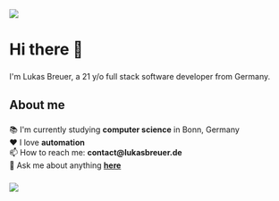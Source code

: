 <div>
  <img style="100%" src="https://capsule-render.vercel.app/api?type=waving&height=100&section=header&reversal=false&fontSize=70&fontColor=FFFFFF&fontAlign=50&fontAlignY=50&stroke=-&descSize=20&descAlign=50&descAlignY=50&theme=cobalt"  />
</div>

###

<h1 align="left">Hi there 👋</h1>

###

<p align="left">I'm Lukas Breuer, a 21 y/o full stack software developer from Germany.</p>

###

<h2 align="left">About me</h2>

###

<p align="left">📚 I'm currently studying <b>computer science</b> in Bonn, Germany<br>❤️ I love <b>automation</b><br>📫 How to reach me: <b>contact@lukasbreuer.de</b><br>💬 Ask me about anything <b><a href="https://github.com/breuerlukas/breuerlukas/issues">here</a></b></p>

###

<div>
  <img style="100%" src="https://capsule-render.vercel.app/api?type=waving&height=100&section=footer&reversal=false&fontSize=70&fontColor=FFFFFF&fontAlign=50&fontAlignY=50&stroke=-&descSize=20&descAlign=50&descAlignY=50&theme=cobalt"  />
</div>

###
